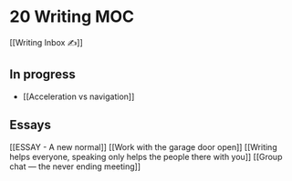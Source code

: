 # 20 Writing MOC
[[Writing Inbox ✍️]]

## In progress
- [[Acceleration vs navigation]]


## Essays
[[ESSAY - A new normal]]
[[Work with the garage door open]]
[[Writing helps everyone, speaking only helps the people there with you]]
[[Group chat — the never ending meeting]]
